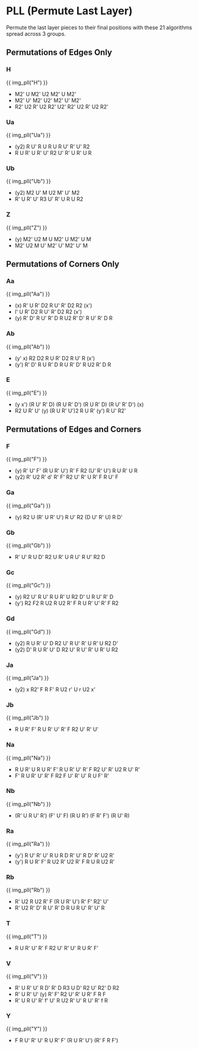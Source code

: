 # PLL (Permute Last Layer)

Permute the last layer pieces to their final positions with these 21 algorithms spread across 3 groups.

## Permutations of Edges Only

### H

{{ img_pll("H") }}

- M2' U M2' U2 M2' U M2'
- M2' U' M2' U2' M2' U' M2'
- R2' U2 R' U2 R2' U2' R2' U2 R' U2 R2'

### Ua

{{ img_pll("Ua") }}

- (y2) R U' R U R U R U' R' U' R2
- R U R' U R' U' R2 U' R' U R' U R

### Ub

{{ img_pll("Ub") }}

- (y2) M2 U' M U2 M' U' M2
- R' U R' U' R3 U' R' U R U R2

### Z

{{ img_pll("Z") }}

- (y) M2' U2 M U M2' U M2' U M
- M2' U2 M U' M2' U' M2' U' M

## Permutations of Corners Only

### Aa

{{ img_pll("Aa") }}

- (x) R' U R' D2 R U' R' D2 R2 (x')
- l' U R' D2 R U' R' D2 R2 (x')
- (y) R' D' R U' R' D R U2 R' D' R U' R' D R

### Ab

{{ img_pll("Ab") }}

- (y' x) R2 D2 R U R' D2 R U' R (x')
- (y') R' D' R U R' D R U R' D' R U2 R' D R

### E

{{ img_pll("E") }}

- (y x') (R U' R' D) (R U R' D') (R U R' D) (R U' R' D') (x)
- R2 U R' U' (y) (R U R' U')2 R U R' (y') R U' R2'

## Permutations of Edges and Corners

### F

{{ img_pll("F") }}

- (y) R' U' F' (R U R' U') R' F R2 (U' R' U') R U R' U R
- (y2) R' U2 R' d' R' F' R2 U' R' U R' F R U' F

### Ga

{{ img_pll("Ga") }}

- (y) R2 U (R' U R' U') R U' R2 (D U' R' U) R D'

### Gb

{{ img_pll("Gb") }}

- R' U' R U D' R2 U R' U R U' R U' R2 D

### Gc

{{ img_pll("Gc") }}

- (y) R2 U' R U' R U R' U R2 D' U R U' R' D
- (y') R2 F2 R U2 R U2 R' F R U R' U' R' F R2

### Gd

{{ img_pll("Gd") }}

- (y2) R U R' U' D R2 U' R U' R' U R' U R2 D'
- (y2) D' R U R' U' D R2 U' R U' R' U R' U R2

### Ja

{{ img_pll("Ja") }}

- (y2) x R2' F R F' R U2 r' U r U2 x'

### Jb

{{ img_pll("Jb") }}

- R U R' F' R U R' U' R' F R2 U' R' U'

### Na

{{ img_pll("Na") }}

- R U R' U R U R' F' R U R' U' R' F R2 U' R' U2 R U' R'
- F' R U R' U' R' F R2 F U' R' U' R U F' R'

### Nb

{{ img_pll("Nb") }}

- (R' U R U' R') (F' U' F) (R U R') (F R' F') (R U' R)

### Ra

{{ img_pll("Ra") }}

- (y') R U' R' U' R U R D R' U' R D' R' U2 R'
- (y') R U R' F' R U2 R' U2 R' F R U R U2 R'

### Rb

{{ img_pll("Rb") }}

- R' U2 R U2 R' F (R U R' U') R' F' R2' U'
- R' U2 R' D' R U' R' D R U R U' R' U' R

### T

{{ img_pll("T") }}

- R U R' U' R' F R2 U' R' U' R U R' F'

### V

{{ img_pll("V") }}

- R' U R' U' R D' R' D R3 U D' R2 U' R2' D R2
- R' U R' U' (y) R' F' R2 U' R' U R' F R F
- R' U R U' R' f' U' R U2 R' U' R U' R' f R

### Y

{{ img_pll("Y") }}

- F R U' R' U' R U R' F' (R U R' U') (R' F R F')
